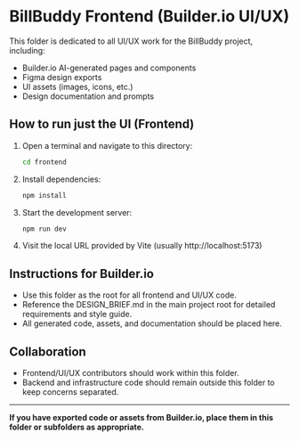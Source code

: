 # BillBuddy Frontend (Builder.io UI/UX)

<!-- Test commit for backend sync workflow -->

This folder is dedicated to all UI/UX work for the BillBuddy project, including:
- Builder.io AI-generated pages and components
- Figma design exports
- UI assets (images, icons, etc.)
- Design documentation and prompts

## How to run just the UI (Frontend)

1. Open a terminal and navigate to this directory:
   ```bash
   cd frontend
   ```
2. Install dependencies:
   ```bash
   npm install
   ```
3. Start the development server:
   ```bash
   npm run dev
   ```
4. Visit the local URL provided by Vite (usually http://localhost:5173)

## Instructions for Builder.io
- Use this folder as the root for all frontend and UI/UX code.
- Reference the DESIGN_BRIEF.md in the main project root for detailed requirements and style guide.
- All generated code, assets, and documentation should be placed here.

## Collaboration
- Frontend/UI/UX contributors should work within this folder.
- Backend and infrastructure code should remain outside this folder to keep concerns separated.

---

**If you have exported code or assets from Builder.io, place them in this folder or subfolders as appropriate.**
